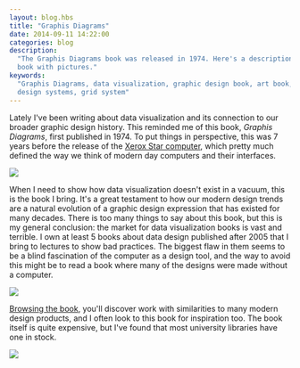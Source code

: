 ```yaml
---
layout: blog.hbs
title: "Graphis Diagrams"
date: 2014-09-11 14:22:00
categories: blog
description:
  "The Graphis Diagrams book was released in 1974. Here's a description of the
  book with pictures."
keywords:
  "Graphis Diagrams, data visualization, graphic design book, art book, graphic
  design systems, grid system"
---
```


Lately I've been writing about data visualization and its connection to our
broader graphic design history. This reminded me of this book, _Graphis
Diagrams_, first published in 1974. To put things in perspective, this was 7
years before the release of the
[Xerox Star computer](https://www.google.com/search?q=polaroids+xerox+star&espv=2&biw=1252&bih=802&tbm=isch&tbo=u&source=univ&sa=X&ei=6OgRVJDdGfeJsQTty4GwDw&ved=0CB0QsAQ),
which pretty much defined the way we think of modern day computers and their
interfaces.

<div class="wide-750">
  <img src="https://assets.runemadsen.com/blog/books/graphisdiagrams1.jpg" />
</div>

When I need to show how data visualization doesn't exist in a vacuum, this is
the book I bring. It's a great testament to how our modern design trends are a
natural evolution of a graphic design expression that has existed for many
decades. There is too many things to say about this book, but this is my general
conclusion: the market for data visualization books is vast and terrible. I own
at least 5 books about data design published after 2005 that I bring to lectures
to show bad practices. The biggest flaw in them seems to be a blind fascination
of the computer as a design tool, and the way to avoid this might be to read a
book where many of the designs were made without a computer.

<div class="wide-750">
  <img src="https://assets.runemadsen.com/blog/books/graphisdiagrams2.jpg" />
</div>

[Browsing the book](https://www.google.com/search?q=graphis+diagrams&espv=2&biw=1252&bih=802&source=lnms&tbm=isch&sa=X&ei=3u0RVOP3JfDGsQSdnICYBg&ved=0CAYQ_AUoAQ),
you'll discover work with similarities to many modern design products, and I
often look to this book for inspiration too. The book itself is quite expensive,
but I've found that most university libraries have one in stock.

<div class="wide-750">
  <img src="https://assets.runemadsen.com/blog/books/graphisdiagrams3.jpg" />
</div>
